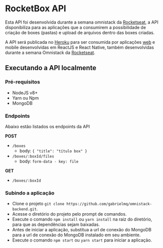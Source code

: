 # RocketBox API

Esta API foi desenvolvida durante a semana omnistack da [Rocketseat](https://rocketseat.com.br/), a API disponibiliza para as aplicações que a consumirem
a possíbilidade de criação de boxes (pastas) e upload de arquivos dentro das boxes criadas.

A API será publicada no [Heroku](https://www.heroku.com/) para ser consumida por aplicações [web](https://github.com/gabrielmq/rocketbox-web) e mobile desenvolvidas em ReactJS e React Native, 
também desenvolvidas durante a semana Omnistack da [Rocketseat](https://rocketseat.com.br/).

## Executando a API localmente

### Pré-requisitos

* NodeJS v8+
* Yarn ou Npm
* MongoDB

### Endpoints

Abaixo estão listados os endpoints da API

__POST__
  - `/boxes`
    - body: `{ "title": "título box" }` 
  - `/boxes/:boxId/files`
    - body: `form-data - key: file`

__GET__
  - `/boxes/:boxId`

### Subindo a aplicação

* Clone o projeto `git clone https://github.com/gabrielmq/omnistack-backend.git`.
* Acesse o diretório do projeto pelo prompt de comandos.
* Execute o comando `npm install` ou `yarn install` na raiz do diretório, para que as dependências sejam baixadas.
* Antes de iniciar a aplicação, substitua a url de conexão do MongoDB para a url de conexão do MongoDB instalado em seu ambiente.
* Execute o comando `npm start` ou `yarn start` para iniciar a aplicação.
